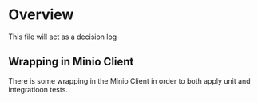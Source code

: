 # Overview

This file will act as a decision log

## Wrapping in Minio Client

There is some wrapping in the Minio Client in order to both apply unit and integratioon tests.